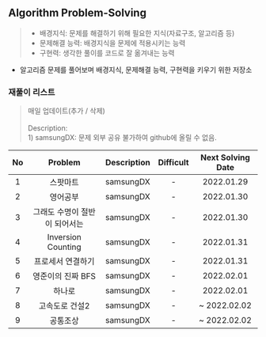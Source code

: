 ## Algorithm Problem-Solving
>- 배경지식: 문제를 해결하기 위해 필요한 지식(자료구조, 알고리즘 등)
>- 문제해결 능력: 배경지식을 문제에 적용시키는 능력
>- 구현력: 생각한 풀이를 코드로 잘 옮겨내는 능력

- 알고리즘 문제를 풀어보며 배경지식, 문제해결 능력, 구현력을 키우기 위한 저장소

### 재풀이 리스트
>매일 업데이트(추가 / 삭제)
><br>
><br>Description: 
> <br>1) samsungDX: 문제 외부 공유 불가하여 github에 올릴 수 없음.

| No | Problem | Description | Difficult | Next Solving Date |
|:------:|:---------:|:---------:|:-----------:|:-----------:|
| 1 | 스팟마트 | samsungDX | - | 2022.01.29 |
| 2 | 영어공부 | samsungDX | - | 2022.01.30 |
| 3 | 그래도 수명이 절반이 되어서는 | samsungDX | - | 2022.01.30 |
| 4 | Inversion Counting | samsungDX | - | 2022.01.31 |
| 5 | 프로세서 연결하기 | samsungDX | - | 2022.01.31 |
| 6 | 영준이의 진짜 BFS | samsungDX | - | 2022.02.01 |
| 7 | 하나로 | samsungDX | - | 2022.02.01 |
| 8 | 고속도로 건설2 | samsungDX | - | ~ 2022.02.02 |
| 9 | 공통조상 | samsungDX | - | ~ 2022.02.02 |
